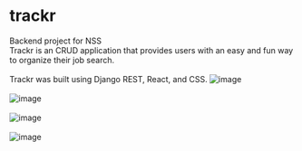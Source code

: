 # trackr
Backend project for NSS<br>
Trackr is an CRUD application that provides users with an easy and fun way to organize their job search.<br><br>
Trackr was built using Django REST, React, and CSS.
![image](https://user-images.githubusercontent.com/20919596/50702719-5fdb2380-1017-11e9-89ed-5d3fbb596d34.png)<br><br>
![image](https://user-images.githubusercontent.com/20919596/50702738-68335e80-1017-11e9-9da2-b5b3503be46f.png)<br><br>
![image](https://user-images.githubusercontent.com/20919596/50702746-6ff30300-1017-11e9-990b-f9449ccb694a.png)<br><br>
![image](https://user-images.githubusercontent.com/20919596/50702919-f871a380-1017-11e9-84c8-2d9efc6e4c1a.png)


